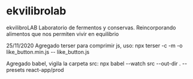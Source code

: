 # ekvilibrolab
ekvilibroLAB Laboratorio de fermentos y conservas. Reincorporando alimentos que nos permiten vivir en equilibrio

25/11/2020
Agregado terser para comprimir js, uso:
        npx terser -c -m -o like_button.min.js -- like_button.js

Agregado babel, vigila la carpeta src:
        npx babel --watch src --out-dir . --presets react-app/prod
